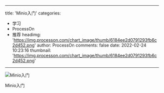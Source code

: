 
---
title: 'Minio入门'
categories: 
 - 学习
 - ProcessOn
 - 推荐
headimg: 'https://img.processon.com/chart_image/thumb/6184ee2d0791293fb6c2d452.png'
author: ProcessOn
comments: false
date: 2022-02-24 10:23:16
thumbnail: 'https://img.processon.com/chart_image/thumb/6184ee2d0791293fb6c2d452.png'
---

<div>   
<img class="thumb" alt="Minio入门" src="https://img.processon.com/chart_image/thumb/6184ee2d0791293fb6c2d452.png" referrerpolicy="no-referrer">
<p>Minio入门</p>  
</div>
            